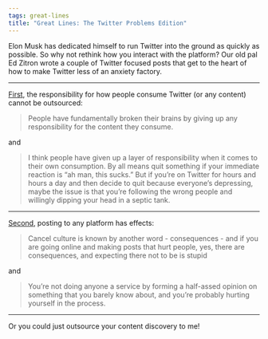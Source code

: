 ```yaml
---
tags: great-lines
title: "Great Lines: The Twitter Problems Edition"
---
```

Elon Musk has dedicated himself to run Twitter into the ground as quickly as possible. So why not rethink how you interact with the platform? Our old pal Ed Zitron wrote a couple of Twitter focused posts that get to the heart of how to make Twitter less of an anxiety factory.

___

[First](https://ez.substack.com/p/how-to-enjoy-twitter-again), the responsibility for how people consume Twitter (or any content) cannot be outsourced:

> People have fundamentally broken their brains by giving up any responsibility for the content they consume.

and 

> I think people have given up a layer of responsibility when it comes to their own consumption. By all means quit something if your immediate reaction is “ah man, this sucks.” But if you’re on Twitter for hours and hours a day and then decide to quit because everyone’s depressing, maybe the issue is that you’re following the wrong people and willingly dipping your head in a septic tank.
___

[Second](https://ez.substack.com/p/how-and-why-to-post), posting to any platform has effects:

> Cancel culture is known by another word - consequences - and if you are going online and making posts that hurt people, yes, there are consequences, and expecting there not to be is stupid

and

> You’re not doing anyone a service by forming a half-assed opinion on something that you barely know about, and you’re probably hurting yourself in the process.


___

Or you could just outsource your content discovery to me!
